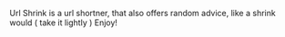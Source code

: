 Url Shrink is a url shortner, that also offers random advice, like a shrink would ( take it lightly )
Enjoy!

